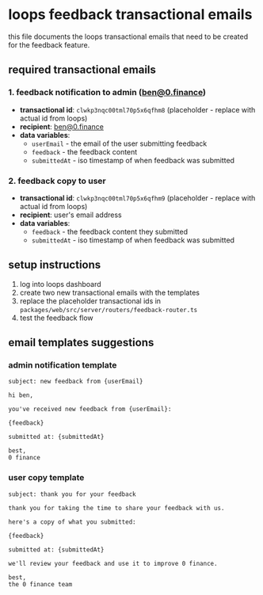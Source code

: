 # loops feedback transactional emails

this file documents the loops transactional emails that need to be created for the feedback feature.

## required transactional emails

### 1. feedback notification to admin (ben@0.finance)
- **transactional id**: `clwkp3nqc00tml70p5x6qfhm8` (placeholder - replace with actual id from loops)
- **recipient**: ben@0.finance
- **data variables**:
  - `userEmail` - the email of the user submitting feedback
  - `feedback` - the feedback content
  - `submittedAt` - iso timestamp of when feedback was submitted

### 2. feedback copy to user
- **transactional id**: `clwkp3nqc00tml70p5x6qfhm9` (placeholder - replace with actual id from loops)
- **recipient**: user's email address
- **data variables**:
  - `feedback` - the feedback content they submitted
  - `submittedAt` - iso timestamp of when feedback was submitted

## setup instructions

1. log into loops dashboard
2. create two new transactional emails with the templates
3. replace the placeholder transactional ids in `packages/web/src/server/routers/feedback-router.ts`
4. test the feedback flow

## email templates suggestions

### admin notification template
```
subject: new feedback from {userEmail}

hi ben,

you've received new feedback from {userEmail}:

{feedback}

submitted at: {submittedAt}

best,
0 finance
```

### user copy template
```
subject: thank you for your feedback

thank you for taking the time to share your feedback with us.

here's a copy of what you submitted:

{feedback}

submitted at: {submittedAt}

we'll review your feedback and use it to improve 0 finance.

best,
the 0 finance team
``` 